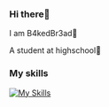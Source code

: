 ### Hi there🤘

I am B4kedBr3ad🥐

A student at highschool🏫

### My skills
[![My Skills](https://skillicons.dev/icons?i=linux,kubernetes,aws,azure,gcp,bash,cloudflare,git,nginx&perline=3)](https://skillicons.dev)
